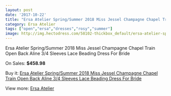 ```yaml
---
layout: post
date: '2017-10-22'
title: "Ersa Atelier Spring/Summer 2018 Miss Jessel Champagne Chapel Train Open Back Aline 3/4 Sleeves Lace Beading Dress For Bride"
category: Ersa Atelier
tags: ["open","ersa","dresses","rosy","summer"]
image: http://img.hectodress.com/58102-thickbox_default/ersa-atelier-spring-summer-2018-miss-jessel-champagne-chapel-train-open-back-aline-3-4-sleeves-lace-beading-dress-for-bride.jpg
---
```

Ersa Atelier Spring/Summer 2018 Miss Jessel Champagne Chapel Train Open Back Aline 3/4 Sleeves Lace Beading Dress For Bride

On Sales: **$458.98**
<a href="https://www.hectodress.com/ersa-atelier/18137-ersa-atelier-spring-summer-2018-miss-jessel-champagne-chapel-train-open-back-aline-3-4-sleeves-lace-beading-dress-for-bride.html"><amp-img layout="responsive" width="600" height="600" src="//img.hectodress.com/58102-thickbox_default/ersa-atelier-spring-summer-2018-miss-jessel-champagne-chapel-train-open-back-aline-3-4-sleeves-lace-beading-dress-for-bride.jpg" alt="Ersa Atelier Spring/Summer 2018 Miss Jessel Champagne Chapel Train Open Back Aline 3/4 Sleeves Lace Beading Dress For Bride 0" /></a>
<a href="https://www.hectodress.com/ersa-atelier/18137-ersa-atelier-spring-summer-2018-miss-jessel-champagne-chapel-train-open-back-aline-3-4-sleeves-lace-beading-dress-for-bride.html"><amp-img layout="responsive" width="600" height="600" src="//img.hectodress.com/58111-thickbox_default/ersa-atelier-spring-summer-2018-miss-jessel-champagne-chapel-train-open-back-aline-3-4-sleeves-lace-beading-dress-for-bride.jpg" alt="Ersa Atelier Spring/Summer 2018 Miss Jessel Champagne Chapel Train Open Back Aline 3/4 Sleeves Lace Beading Dress For Bride 1" /></a>
<a href="https://www.hectodress.com/ersa-atelier/18137-ersa-atelier-spring-summer-2018-miss-jessel-champagne-chapel-train-open-back-aline-3-4-sleeves-lace-beading-dress-for-bride.html"><amp-img layout="responsive" width="600" height="600" src="//img.hectodress.com/58110-thickbox_default/ersa-atelier-spring-summer-2018-miss-jessel-champagne-chapel-train-open-back-aline-3-4-sleeves-lace-beading-dress-for-bride.jpg" alt="Ersa Atelier Spring/Summer 2018 Miss Jessel Champagne Chapel Train Open Back Aline 3/4 Sleeves Lace Beading Dress For Bride 2" /></a>
<a href="https://www.hectodress.com/ersa-atelier/18137-ersa-atelier-spring-summer-2018-miss-jessel-champagne-chapel-train-open-back-aline-3-4-sleeves-lace-beading-dress-for-bride.html"><amp-img layout="responsive" width="600" height="600" src="//img.hectodress.com/58109-thickbox_default/ersa-atelier-spring-summer-2018-miss-jessel-champagne-chapel-train-open-back-aline-3-4-sleeves-lace-beading-dress-for-bride.jpg" alt="Ersa Atelier Spring/Summer 2018 Miss Jessel Champagne Chapel Train Open Back Aline 3/4 Sleeves Lace Beading Dress For Bride 3" /></a>
<a href="https://www.hectodress.com/ersa-atelier/18137-ersa-atelier-spring-summer-2018-miss-jessel-champagne-chapel-train-open-back-aline-3-4-sleeves-lace-beading-dress-for-bride.html"><amp-img layout="responsive" width="600" height="600" src="//img.hectodress.com/58108-thickbox_default/ersa-atelier-spring-summer-2018-miss-jessel-champagne-chapel-train-open-back-aline-3-4-sleeves-lace-beading-dress-for-bride.jpg" alt="Ersa Atelier Spring/Summer 2018 Miss Jessel Champagne Chapel Train Open Back Aline 3/4 Sleeves Lace Beading Dress For Bride 4" /></a>
<a href="https://www.hectodress.com/ersa-atelier/18137-ersa-atelier-spring-summer-2018-miss-jessel-champagne-chapel-train-open-back-aline-3-4-sleeves-lace-beading-dress-for-bride.html"><amp-img layout="responsive" width="600" height="600" src="//img.hectodress.com/58107-thickbox_default/ersa-atelier-spring-summer-2018-miss-jessel-champagne-chapel-train-open-back-aline-3-4-sleeves-lace-beading-dress-for-bride.jpg" alt="Ersa Atelier Spring/Summer 2018 Miss Jessel Champagne Chapel Train Open Back Aline 3/4 Sleeves Lace Beading Dress For Bride 5" /></a>
<a href="https://www.hectodress.com/ersa-atelier/18137-ersa-atelier-spring-summer-2018-miss-jessel-champagne-chapel-train-open-back-aline-3-4-sleeves-lace-beading-dress-for-bride.html"><amp-img layout="responsive" width="600" height="600" src="//img.hectodress.com/58106-thickbox_default/ersa-atelier-spring-summer-2018-miss-jessel-champagne-chapel-train-open-back-aline-3-4-sleeves-lace-beading-dress-for-bride.jpg" alt="Ersa Atelier Spring/Summer 2018 Miss Jessel Champagne Chapel Train Open Back Aline 3/4 Sleeves Lace Beading Dress For Bride 6" /></a>
<a href="https://www.hectodress.com/ersa-atelier/18137-ersa-atelier-spring-summer-2018-miss-jessel-champagne-chapel-train-open-back-aline-3-4-sleeves-lace-beading-dress-for-bride.html"><amp-img layout="responsive" width="600" height="600" src="//img.hectodress.com/58105-thickbox_default/ersa-atelier-spring-summer-2018-miss-jessel-champagne-chapel-train-open-back-aline-3-4-sleeves-lace-beading-dress-for-bride.jpg" alt="Ersa Atelier Spring/Summer 2018 Miss Jessel Champagne Chapel Train Open Back Aline 3/4 Sleeves Lace Beading Dress For Bride 7" /></a>
<a href="https://www.hectodress.com/ersa-atelier/18137-ersa-atelier-spring-summer-2018-miss-jessel-champagne-chapel-train-open-back-aline-3-4-sleeves-lace-beading-dress-for-bride.html"><amp-img layout="responsive" width="600" height="600" src="//img.hectodress.com/58104-thickbox_default/ersa-atelier-spring-summer-2018-miss-jessel-champagne-chapel-train-open-back-aline-3-4-sleeves-lace-beading-dress-for-bride.jpg" alt="Ersa Atelier Spring/Summer 2018 Miss Jessel Champagne Chapel Train Open Back Aline 3/4 Sleeves Lace Beading Dress For Bride 8" /></a>
<a href="https://www.hectodress.com/ersa-atelier/18137-ersa-atelier-spring-summer-2018-miss-jessel-champagne-chapel-train-open-back-aline-3-4-sleeves-lace-beading-dress-for-bride.html"><amp-img layout="responsive" width="600" height="600" src="//img.hectodress.com/58103-thickbox_default/ersa-atelier-spring-summer-2018-miss-jessel-champagne-chapel-train-open-back-aline-3-4-sleeves-lace-beading-dress-for-bride.jpg" alt="Ersa Atelier Spring/Summer 2018 Miss Jessel Champagne Chapel Train Open Back Aline 3/4 Sleeves Lace Beading Dress For Bride 9" /></a>

Buy it: [Ersa Atelier Spring/Summer 2018 Miss Jessel Champagne Chapel Train Open Back Aline 3/4 Sleeves Lace Beading Dress For Bride](https://www.hectodress.com/ersa-atelier/18137-ersa-atelier-spring-summer-2018-miss-jessel-champagne-chapel-train-open-back-aline-3-4-sleeves-lace-beading-dress-for-bride.html "Ersa Atelier Spring/Summer 2018 Miss Jessel Champagne Chapel Train Open Back Aline 3/4 Sleeves Lace Beading Dress For Bride")

View more: [Ersa Atelier](https://www.hectodress.com/367-ersa-atelier "Ersa Atelier")
